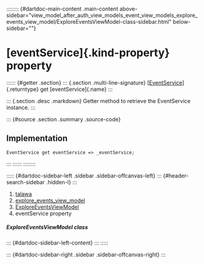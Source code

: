 :::::::: {#dartdoc-main-content .main-content above-sidebar="view_model_after_auth_view_models_event_view_models_explore_events_view_model/ExploreEventsViewModel-class-sidebar.html" below-sidebar=""}
<div>

# [eventService]{.kind-property} property

</div>

:::::: {#getter .section}
::: {.section .multi-line-signature}
[[EventService](../../services_event_service/EventService-class.html)]{.returntype}
get [eventService]{.name}
:::

::: {.section .desc .markdown}
Getter method to retrieve the EventService instance.
:::

::: {#source .section .summary .source-code}
## Implementation

``` language-dart
EventService get eventService => _eventService;
```
:::
::::::
::::::::

::::: {#dartdoc-sidebar-left .sidebar .sidebar-offcanvas-left}
::: {#header-search-sidebar .hidden-l}
:::

1.  [talawa](../../index.html)
2.  [explore_events_view_model](../../view_model_after_auth_view_models_event_view_models_explore_events_view_model/)
3.  [ExploreEventsViewModel](../../view_model_after_auth_view_models_event_view_models_explore_events_view_model/ExploreEventsViewModel-class.html)
4.  eventService property

##### ExploreEventsViewModel class

::: {#dartdoc-sidebar-left-content}
:::
:::::

::: {#dartdoc-sidebar-right .sidebar .sidebar-offcanvas-right}
:::
